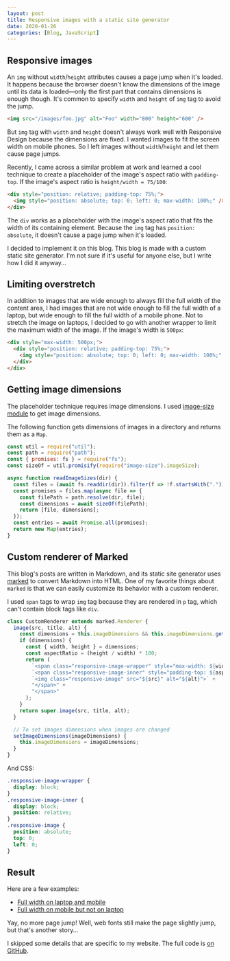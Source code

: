 ```yaml
---
layout: post
title: Responsive images with a static site generator
date: 2020-01-26
categories: [Blog, JavaScript]
---
```


## Responsive images

An `img` without `width`/`height` attributes causes a page jump when it's loaded. It happens because the browser doesn't know the dimensions of the image until its data is loaded—only the first part that contains dimensions is enough though. It's common to specify `width` and `height` of `img` tag to avoid the jump.

```html
<img src="/images/foo.jpg" alt="Foo" width="800" height="600" />
```

But `img` tag with `width` and `height` doesn't always work well with Responsive Design because the dimensions are fixed. I wanted images to fit the screen width on mobile phones. So I left images without `width`/`height` and let them cause page jumps.

Recently, I came across a similar problem at work and learned a cool technique to create a placeholder of the image's aspect ratio with `padding-top`. If the image's aspect ratio is `height/width = 75/100`:

```html
<div style="position: relative; padding-top: 75%;">
  <img style="position: absolute; top: 0; left: 0; max-width: 100%;" />
</div>
```

The `div` works as a placeholder with the image's aspect ratio that fits the width of its containing element. Because the `img` tag has `position: absolute`, it doesn't cause a page jump when it's loaded.

I decided to implement it on this blog. This blog is made with a custom static site generator. I'm not sure if it's useful for anyone else, but I write how I did it anyway…

## Limiting overstretch

In addition to images that are wide enough to always fill the full width of the content area, I had images that are not wide enough to fill the full width of a laptop, but wide enough to fill the full width of a mobile phone. Not to stretch the image on laptops, I decided to go with another wrapper to limit the maximum width of the image. If the image's width is `500px`:

```html
<div style="max-width: 500px;">
  <div style="position: relative; padding-top: 75%;">
    <img style="position: absolute; top: 0; left: 0; max-width: 100%;" />
  </div>
</div>
```

## Getting image dimensions

The placeholder technique requires image dimensions. I used [image-size module](https://github.com/image-size/image-size) to get image dimensions.

The following function gets dimensions of images in a directory and returns them as a `Map`.

```js
const util = require("util");
const path = require("path");
const { promises: fs } = require("fs");
const sizeOf = util.promisify(require("image-size").imageSize);

async function readImageSizes(dir) {
  const files = (await fs.readdir(dir)).filter(f => !f.startsWith("."));
  const promises = files.map(async file => {
    const filePath = path.resolve(dir, file);
    const dimensions = await sizeOf(filePath);
    return [file, dimensions];
  });
  const entries = await Promise.all(promises);
  return new Map(entries);
}
```

## Custom renderer of Marked

This blog's posts are written in Markdown, and its static site generator uses [marked](https://github.com/markedjs/marked) to convert Markdown into HTML. One of my favorite things about `marked` is that we can easily customize its behavior with a custom renderer.

I used `span` tags to wrap `img` tag because they are rendered in `p` tag, which can't contain block tags like `div`.

```js
class CustomRenderer extends marked.Renderer {
  image(src, title, alt) {
    const dimensions = this.imageDimensions && this.imageDimensions.get(src);
    if (dimensions) {
      const { width, height } = dimensions;
      const aspectRatio = (height / width) * 100;
      return (
        `<span class="responsive-image-wrapper" style="max-width: ${width}px;">` +
        `<span class="responsive-image-inner" style="padding-top: ${aspectRatio}%;">` +
        `<img class="responsive-image" src="${src}" alt="${alt}">` +
        "</span>" +
        "</span>"
      );
    }
    return super.image(src, title, alt);
  }

  // To set images dimensions when images are changed
  setImageDimensions(imageDimensions) {
    this.imageDimensions = imageDimensions;
  }
}
```

And CSS:

```css
.responsive-image-wrapper {
  display: block;
}
.responsive-image-inner {
  display: block;
  position: relative;
}
.responsive-image {
  position: absolute;
  top: 0;
  left: 0;
}
```

## Result

Here are a few examples:

- [Full width on laptop and mobile](/blog/2019/12/31/2019-in-review/)
- [Full width on mobile but not on laptop](/blog/2010/07/10/surface/)

Yay, no more page jump! Well, web fonts still make the page slightly jump, but that's another story...

I skipped some details that are specific to my website. The full code is [on GitHub](https://github.com/shuhei/shuhei.github.com/pull/45).
